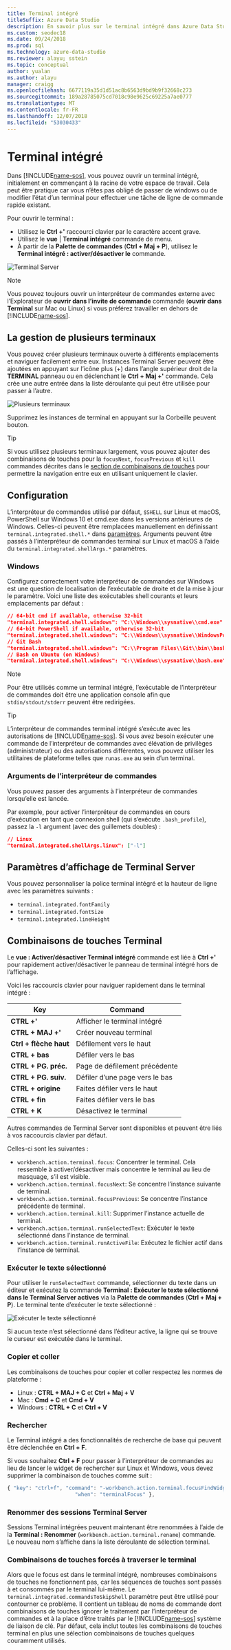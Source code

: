 ```yaml
---
title: Terminal intégré
titleSuffix: Azure Data Studio
description: En savoir plus sur le terminal intégré dans Azure Data Studio.
ms.custom: seodec18
ms.date: 09/24/2018
ms.prod: sql
ms.technology: azure-data-studio
ms.reviewer: alayu; sstein
ms.topic: conceptual
author: yualan
ms.author: alayu
manager: craigg
ms.openlocfilehash: 6677119a35d1d51ac8b6563d9bd9b9f32668c273
ms.sourcegitcommit: 189a28785075cd7018c98e9625c69225a7ae0777
ms.translationtype: MT
ms.contentlocale: fr-FR
ms.lasthandoff: 12/07/2018
ms.locfileid: "53030433"
---
```

# <a name="integrated-terminal"></a>Terminal intégré

Dans [!INCLUDE[name-sos](../includes/name-sos-short.md)], vous pouvez ouvrir un terminal intégré, initialement en commençant à la racine de votre espace de travail. Cela peut être pratique car vous n’êtes pas obligé de passer de windows ou de modifier l’état d’un terminal pour effectuer une tâche de ligne de commande rapide existant.

Pour ouvrir le terminal :

* Utilisez le **Ctrl +'** raccourci clavier par le caractère accent grave.
* Utilisez le **vue** | **Terminal intégré** commande de menu.
* À partir de la **Palette de commandes** (**Ctrl + Maj + P**), utilisez le **Terminal intégré : activer/désactiver le** commande.

![Terminal Server](media/integrated-terminal/terminal-screen.png)

> [!NOTE]
> Vous pouvez toujours ouvrir un interpréteur de commandes externe avec l’Explorateur de **ouvrir dans l’invite de commande** commande (**ouvrir dans Terminal** sur Mac ou Linux) si vous préférez travailler en dehors de [!INCLUDE[name-sos](../includes/name-sos-short.md)].

## <a name="managing-multiple-terminals"></a>La gestion de plusieurs terminaux

Vous pouvez créer plusieurs terminaux ouverte à différents emplacements et naviguer facilement entre eux. Instances Terminal Server peuvent être ajoutées en appuyant sur l’icône plus (+) dans l’angle supérieur droit de la **TERMINAL** panneau ou en déclenchant le **Ctrl + Maj +'** commande. Cela crée une autre entrée dans la liste déroulante qui peut être utilisée pour passer à l’autre.

![Plusieurs terminaux](media/integrated-terminal/terminal-multiple-instances.png)

Supprimez les instances de terminal en appuyant sur la Corbeille peuvent bouton.

> [!TIP]
> Si vous utilisez plusieurs terminaux largement, vous pouvez ajouter des combinaisons de touches pour la `focusNext`, `focusPrevious` et `kill` commandes décrites dans le [section de combinaisons de touches](#key-bindings) pour permettre la navigation entre eux en utilisant uniquement le clavier.

## <a name="configuration"></a>Configuration

L’interpréteur de commandes utilisé par défaut, `$SHELL` sur Linux et macOS, PowerShell sur Windows 10 et cmd.exe dans les versions antérieures de Windows. Celles-ci peuvent être remplacées manuellement en définissant `terminal.integrated.shell.*` dans [paramètres](settings.md). Arguments peuvent être passés à l’interpréteur de commandes terminal sur Linux et macOS à l’aide du `terminal.integrated.shellArgs.*` paramètres.

### <a name="windows"></a>Windows

Configurez correctement votre interpréteur de commandes sur Windows est une question de localisation de l’exécutable de droite et de la mise à jour le paramètre. Voici une liste des exécutables shell courants et leurs emplacements par défaut :

```json
// 64-bit cmd if available, otherwise 32-bit
"terminal.integrated.shell.windows": "C:\\Windows\\sysnative\\cmd.exe"
// 64-bit PowerShell if available, otherwise 32-bit
"terminal.integrated.shell.windows": "C:\\Windows\\sysnative\\WindowsPowerShell\\v1.0\\powershell.exe"
// Git Bash
"terminal.integrated.shell.windows": "C:\\Program Files\\Git\\bin\\bash.exe"
// Bash on Ubuntu (on Windows)
"terminal.integrated.shell.windows": "C:\\Windows\\sysnative\\bash.exe"
```

> [!NOTE]
> Pour être utilisés comme un terminal intégré, l’exécutable de l’interpréteur de commandes doit être une application console afin que `stdin/stdout/stderr` peuvent être redirigées.

> [!TIP]
> L’interpréteur de commandes terminal intégré s’exécute avec les autorisations de [!INCLUDE[name-sos](../includes/name-sos-short.md)]. Si vous avez besoin exécuter une commande de l’interpréteur de commandes avec élévation de privilèges (administrateur) ou des autorisations différentes, vous pouvez utiliser les utilitaires de plateforme telles que `runas.exe` au sein d’un terminal.

### <a name="shell-arguments"></a>Arguments de l’interpréteur de commandes

Vous pouvez passer des arguments à l’interpréteur de commandes lorsqu’elle est lancée.

Par exemple, pour activer l’interpréteur de commandes en cours d’exécution en tant que connexion shell (qui s’exécute `.bash_profile`), passez la `-l` argument (avec des guillemets doubles) :

```json
// Linux
"terminal.integrated.shellArgs.linux": ["-l"]
```

## <a name="terminal-display-settings"></a>Paramètres d’affichage de Terminal Server

Vous pouvez personnaliser la police terminal intégré et la hauteur de ligne avec les paramètres suivants :

* `terminal.integrated.fontFamily`
* `terminal.integrated.fontSize`
* `terminal.integrated.lineHeight`

## <a id="key-bindings"></a>Combinaisons de touches Terminal

Le **vue : Activer/désactiver Terminal intégré** commande est liée à **Ctrl +'** pour rapidement activer/désactiver le panneau de terminal intégré hors de l’affichage.

Voici les raccourcis clavier pour naviguer rapidement dans le terminal intégré :

Key|Command
---|---
**CTRL +'**|Afficher le terminal intégré
**CTRL + MAJ +'**|Créer nouveau terminal
**Ctrl + flèche haut**|Défilement vers le haut
**CTRL + bas**|Défiler vers le bas
**CTRL + PG. préc.**|Page de défilement précédente
**CTRL + PG. suiv.**|Défiler d’une page vers le bas
**CTRL + origine**|Faites défiler vers le haut
**CTRL + fin**|Faites défiler vers le bas
**CTRL + K**|Désactivez le terminal

Autres commandes de Terminal Server sont disponibles et peuvent être liés à vos raccourcis clavier par défaut.

Celles-ci sont les suivantes :

* `workbench.action.terminal.focus`: Concentrer le terminal. Cela ressemble à activer/désactiver mais concentre le terminal au lieu de masquage, s’il est visible.
* `workbench.action.terminal.focusNext`: Se concentre l’instance suivante de terminal.
* `workbench.action.terminal.focusPrevious`: Se concentre l’instance précédente de terminal.
* `workbench.action.terminal.kill`: Supprimer l’instance actuelle de terminal.
* `workbench.action.terminal.runSelectedText`: Exécuter le texte sélectionné dans l’instance de terminal.
* `workbench.action.terminal.runActiveFile`: Exécutez le fichier actif dans l’instance de terminal.

### <a name="run-selected-text"></a>Exécuter le texte sélectionné

Pour utiliser le `runSelectedText` commande, sélectionner du texte dans un éditeur et exécutez la commande **Terminal : Exécuter le texte sélectionné dans le Terminal Server actives** via la **Palette de commandes** (**Ctrl + Maj + P**). Le terminal tente d’exécuter le texte sélectionné :

![Exécuter le texte sélectionné](media/integrated-terminal/terminal_run_selected.png)

Si aucun texte n’est sélectionné dans l’éditeur active, la ligne qui se trouve le curseur est exécutée dans le terminal.

### <a name="copy--paste"></a>Copier et coller

Les combinaisons de touches pour copier et coller respectez les normes de plateforme :

* Linux : **CTRL + MAJ + C** et **Ctrl + Maj + V**
* Mac : **Cmd + C** et **Cmd + V**
* Windows : **CTRL + C** et **Ctrl + V**

### <a name="find"></a>Rechercher

Le Terminal intégré a des fonctionnalités de recherche de base qui peuvent être déclenchée en **Ctrl + F**.

Si vous souhaitez **Ctrl + F** pour passer à l’interpréteur de commandes au lieu de lancer le widget de rechercher sur Linux et Windows, vous devez supprimer la combinaison de touches comme suit :

```js
{ "key": "ctrl+f", "command": "-workbench.action.terminal.focusFindWidget",
                      "when": "terminalFocus" },
```

### <a name="rename-terminal-sessions"></a>Renommer des sessions Terminal Server

Sessions Terminal intégrées peuvent maintenant être renommées à l’aide de la **Terminal : Renommer** (`workbench.action.terminal.rename`) commande. Le nouveau nom s’affiche dans la liste déroulante de sélection terminal.

### <a name="forcing-key-bindings-to-pass-through-the-terminal"></a>Combinaisons de touches forcés à traverser le terminal

Alors que le focus est dans le terminal intégré, nombreuses combinaisons de touches ne fonctionnent pas, car les séquences de touches sont passés à et consommés par le terminal lui-même. Le `terminal.integrated.commandsToSkipShell` paramètre peut être utilisé pour contourner ce problème. Il contient un tableau de noms de commande dont combinaisons de touches ignorer le traitement par l’interpréteur de commandes et à la place d’être traités par le [!INCLUDE[name-sos](../includes/name-sos-short.md)] système de liaison de clé. Par défaut, cela inclut toutes les combinaisons de touches terminal en plus une sélection combinaisons de touches quelques couramment utilisés.

